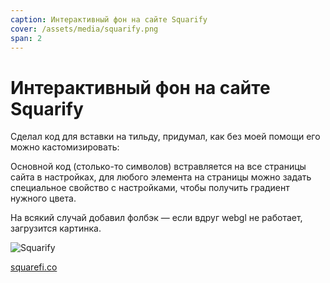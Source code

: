 ```yaml
---
caption: Интерактивный фон на сайте Squarify
cover: /assets/media/squarify.png
span: 2
---
```


# Интерактивный фон на сайте Squarify

Сделал код для вставки на тильду, придумал, как без моей помощи его можно кастомизировать:

Основной код (столько-то символов) встравляется на все страницы сайта в настройках, для любого элемента на страницы можно задать специальное свойство с настройками, чтобы получить градиент нужного цвета.

На всякий случай добавил фолбэк — если вдруг webgl не работает, загрузится картинка.

![Squarify](/assets/media/squarify.png)

[squarefi.co](https://squarefi.co)
